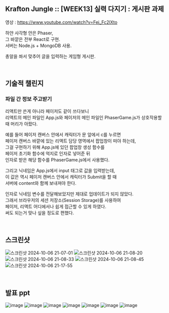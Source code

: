 ## Krafton Jungle :: [WEEK13] 실력 다지기 : 게시판 과제

영상 : https://www.youtube.com/watch?v=Fej_Fc2lXto

하얀 사각형 안은 Phaser,<br>
그 바깥은 전부 React로 구현. <br>
서버는 Node.js + MongoDB 사용. <br>

총알을 쏴서 맞추어 글을 입력하는 게임형 게시판.

 <br>

## 기술적 챌린지
### 파일 간 정보 주고받기
리액트만 쓴게 아니라 페이저도 같이 쓰다보니<br>
리액트의 메인 파일인 App.js와 페이저의 메인 파일인 PhaserGame.js가 상호작용할 때 머리가 아팠다.

예를 들어 페이저 캔버스 안에서 캐릭터가 문 앞에서 c를 누르면<br>
페이저 캔버스 바깥에 있는 리액트 담당 영역에서 팝업창이 떠야 하는데,<br>
그걸 구현하기 위해 App.js에 있던 팝업창 생성 함수를 <br>
페이저 초기화 함수에 억지로 인자로 넣어준 뒤<br>
인자로 받은 해당 함수를 PhaserGame.js에서 사용했다.

그리고 닉네임은 App.js에서 input 태그로 값을 입력받는데,<br>
이 값은 역시 페이저 캔버스 안에서 캐릭터가 Submit을 할 때<br>
서버에 content와 함께 보내져야 한다.<br>

인자로 닉네임 변수를 전달해보았지만 제대로 업데이트가 되지 않았다.<br>
그래서 브라우저의 세션 저장소(Session Storage)를 사용하여<br>
페이저, 리액트 어디에서나 쉽게 접근할 수 있게 하였다.<br>
써도 되는거 맞나 싶을 정도로 편했다.

 <br>

## 스크린샷

![스크린샷 2024-10-06 21-07-01](https://github.com/user-attachments/assets/f0614248-8df3-4bac-a996-9d73ac6c1aeb)
![스크린샷 2024-10-06 21-08-20](https://github.com/user-attachments/assets/125b47bf-d38d-414b-af90-05d6d6ae7cbe)
![스크린샷 2024-10-06 21-08-33](https://github.com/user-attachments/assets/30e1646e-a7bc-40f1-aa04-2697446a4037)
![스크린샷 2024-10-06 21-08-45](https://github.com/user-attachments/assets/0407f8a3-9b5b-4ca1-b9f0-f38140d6c527)
![스크린샷 2024-10-06 21-17-55](https://github.com/user-attachments/assets/359a4173-cb57-4e19-ba04-b3257c55e787)

<br>

## 발표 ppt

![image](https://github.com/user-attachments/assets/8ff1b74a-d699-4901-b40c-783d6634b2fa)
![image](https://github.com/user-attachments/assets/13c71133-1a24-4265-83ad-1bb6140d06a1)
![image](https://github.com/user-attachments/assets/b3b66bb6-3335-456a-9f1c-b30eb5cb8d45)
![image](https://github.com/user-attachments/assets/e6581c69-0038-4ba0-8f60-03d82879b6c9)
![image](https://github.com/user-attachments/assets/4d03670a-dc25-4380-9815-b42d170e3711)
![image](https://github.com/user-attachments/assets/4ef26921-ba32-4e79-8afc-a15d98da48cf)
![image](https://github.com/user-attachments/assets/0b51bc60-422b-4b26-9ba2-95d88e47d859)

